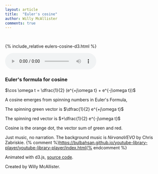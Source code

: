 ```yaml
---
layout: article
title:  "Euler's cosine"
author: Willy McAllister
comments: true
---
```

<p>&nbsp;</p>

{% include_relative eulers-cosine-d3.html %} 

<audio src="https://www.youtube.com/audiolibrary_download?vid=4ce80a47a63a7fa1" controls loop></audio> 

### Euler's formula for cosine

$\cos \omega t = \dfrac{1}{2} (e^{+j\omega t} + e^{-j\omega t})$

A cosine emerges from spinning numbers in Euler's Formula, 

The spinning green vector is $\dfrac{1}{2} e^{+j\omega t}$ 

The spinning red vector is $+\dfrac{1}{2} e^{-j\omega t}$  

Cosine is the orange dot, the vector sum of green and red.

Just music, no narration. The background music is *NirvanaVEVO* by Chris Zabriskie. {% comment %}https://bulbahsan.github.io/youtube-library-player/youtube-library-player/index.html{% endcomment %}

Animated with d3.js, [source code](https://github.com/willymcallister/spinningnumbers/tree/master/_articles/eulers-cosine-d3.html).

Created by Willy McAllister.
